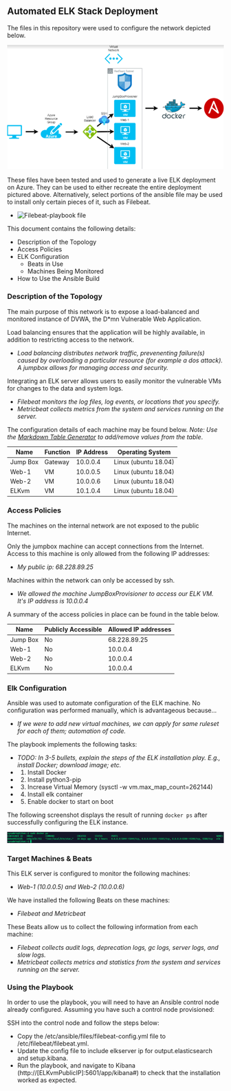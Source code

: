 ## Automated ELK Stack Deployment

The files in this repository were used to configure the network depicted below.

![Filepath to diagram](Diagrams/Cloud_Security_Diagram.png)

These files have been tested and used to generate a live ELK deployment on Azure. They can be used to either recreate the entire deployment pictured above. Alternatively, select portions of the ansible file may be used to install only certain pieces of it, such as Filebeat.

  - ![Filebeat-playbook file](Ansible/Filebeat/filebeat-playbook.yml)

This document contains the following details:
- Description of the Topology
- Access Policies
- ELK Configuration
  - Beats in Use
  - Machines Being Monitored
- How to Use the Ansible Build


### Description of the Topology

The main purpose of this network is to expose a load-balanced and monitored instance of DVWA, the D*mn Vulnerable Web Application.

Load balancing ensures that the application will be highly available, in addition to restricting access to the network.
- _Load balancing distributes network traffic, prevenenting failure(s) caused by overloading a particular resource (for example a dos attack). A jumpbox allows for managing access and security._

Integrating an ELK server allows users to easily monitor the vulnerable VMs for changes to the data and system logs.
- _Filebeat monitors the log files, log events, or locations that you specify._
- _Metricbeat collects metrics from the system and services running on the server._

The configuration details of each machine may be found below.
_Note: Use the [Markdown Table Generator](http://www.tablesgenerator.com/markdown_tables) to add/remove values from the table_.

| Name     | Function | IP Address | Operating System     |
|----------|----------|------------|----------------------|
| Jump Box | Gateway  | 10.0.0.4   | Linux (ubuntu 18.04) |
| Web-1    | VM       | 10.0.0.5   | Linux (ubuntu 18.04) |
| Web-2    | VM       | 10.0.0.6   | Linux (ubuntu 18.04) |
| ELKvm    | VM       | 10.1.0.4   | Linux (ubuntu 18.04) |

### Access Policies

The machines on the internal network are not exposed to the public Internet. 

Only the jumpbox machine can accept connections from the Internet. Access to this machine is only allowed from the following IP addresses:
- _My public ip: 68.228.89.25_

Machines within the network can only be accessed by ssh.
- _We allowed the machine JumpBoxProvisioner to access our ELK VM. It's IP address is 10.0.0.4_

A summary of the access policies in place can be found in the table below.

| Name     | Publicly Accessible | Allowed IP addresses |
|----------|---------------------|----------------------|
| Jump Box | No                  | 68.228.89.25         |
| Web-1    | No                  | 10.0.0.4             |
| Web-2    | No                  | 10.0.0.4             |
| ELKvm    | No                  | 10.0.0.4             |

### Elk Configuration

Ansible was used to automate configuration of the ELK machine. No configuration was performed manually, which is advantageous because...
- _If we were to add new virtual machines, we can apply for same ruleset for each of them; automation of code._

The playbook implements the following tasks:
- _TODO: In 3-5 bullets, explain the steps of the ELK installation play. E.g., install Docker; download image; etc._
- 1. Install Docker
- 2. Install python3-pip
- 3. Increase Virtual Memory (sysctl -w vm.max_map_count=262144)
- 4. Install elk container
- 5. Enable docker to start on boot

The following screenshot displays the result of running `docker ps` after successfully configuring the ELK instance.

![Filepath to docker ps output](Images/docker_ps_output.png)

### Target Machines & Beats
This ELK server is configured to monitor the following machines:
- _Web-1 (10.0.0.5) and Web-2 (10.0.0.6)_

We have installed the following Beats on these machines:
- _Filebeat and Metricbeat_

These Beats allow us to collect the following information from each machine:
- _Filebeat collects audit logs, deprecation logs, gc logs, server logs, and slow logs._
- _Metricbeat collects metrics and statistics from the system and services running on the server._

### Using the Playbook
In order to use the playbook, you will need to have an Ansible control node already configured. Assuming you have such a control node provisioned: 

SSH into the control node and follow the steps below:
- Copy the /etc/ansible/files/filebeat-config.yml file to /etc/filebeat/filebeat.yml.
- Update the config file to include elkserver ip for output.elasticsearch and setup.kibana.
- Run the playbook, and navigate to Kibana (http://[ELKvmPublicIP]:5601/app/kibana#) to check that the installation worked as expected.
